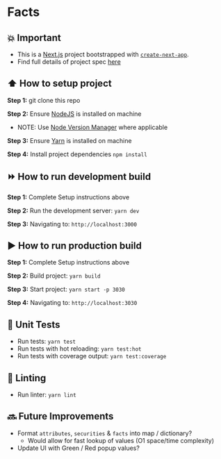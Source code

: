 # Facts

## :collision: Important

- This is a [Next.js](https://nextjs.org/) project bootstrapped with [`create-next-app`](https://github.com/vercel/next.js/tree/canary/packages/create-next-app).
- Find full details of project spec [here](./SPEC.md)

## :arrow_up: How to setup project

**Step 1:** git clone this repo

**Step 2:** Ensure [NodeJS](https://nodejs.org/en/) is installed on machine

- NOTE: Use [Node Version Manager](https://github.com/nvm-sh/nvm) where applicable

**Step 3:** Ensure [Yarn](https://yarnpkg.com/) is installed on machine

**Step 4:** Install project dependencies `npm install`

## :fast_forward: How to run development build

**Step 1:** Complete Setup instructions above

**Step 2:** Run the development server: `yarn dev`

**Step 3:** Navigating to: `http://localhost:3000`

## :arrow_forward: How to run production build

**Step 1:** Complete Setup instructions above

**Step 2:** Build project: `yarn build`

**Step 3:** Start project: `yarn start -p 3030`

**Step 4:** Navigating to: `http://localhost:3030`

## :rotating_light: Unit Tests

- Run tests: `yarn test`
- Run tests with hot reloading: `yarn test:hot`
- Run tests with coverage output: `yarn test:coverage`

## :cop: Linting

- Run linter: `yarn lint`

## :soon: Future Improvements

- Format `attributes`, `securities` & `facts` into map / dictionary?
  - Would allow for fast lookup of values (O1 space/time complexity)
- Update UI with Green / Red popup values?
